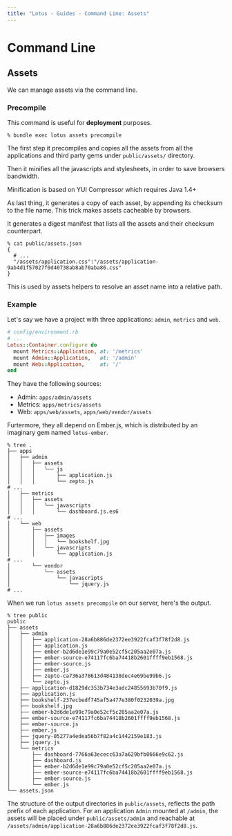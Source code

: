 ```yaml
---
title: "Lotus - Guides - Command Line: Assets"
---
```


# Command Line

## Assets

We can manage assets via the command line.

### Precompile

This command is useful for **deployment** purposes.

```shell
% bundle exec lotus assets precompile
```

The first step it precompiles and copies all the assets from all the applications and third party gems under `public/assets/` directory.

Then it minifies all the javascripts and stylesheets, in order to save browsers bandwidth.

<p class="warning">
  Minification is based on YUI Compressor which requires Java 1.4+
</p>

As last thing, it generates a copy of each asset, by appending its checksum to the file name.
This trick makes assets cacheable by browsers.

It generates a digest manifest that lists all the assets and their checksum counterpart.

```shell
% cat public/assets.json
{
  # ...
  "/assets/application.css":"/assets/application-9ab4d1f57027f0d40738ab8ab70aba86.css"
}
```

This is used by assets helpers to resolve an asset name into a relative path.

### Example

Let's say we have a project with three applications: `admin`, `metrics` and `web`.

```ruby
# config/environment.rb
# ...
Lotus::Container.configure do
  mount Metrics::Application, at: '/metrics'
  mount Admin::Application,   at: '/admin'
  mount Web::Application,     at: '/'
end
```

They have the following sources:

  * Admin: `apps/admin/assets`
  * Metrics: `apps/metrics/assets`
  * Web: `apps/web/assets`, `apps/web/vendor/assets`

Furtermore, they all depend on Ember.js, which is distributed by an imaginary gem named `lotus-ember`.

```shell
% tree .
├── apps
│   ├── admin
│   │   ├── assets
│   │   │   └── js
│   │   │       ├── application.js
│   │   │       └── zepto.js
# ...
│   ├── metrics
│   │   ├── assets
│   │   │   └── javascripts
│   │   │       └── dashboard.js.es6
# ...
│   └── web
│       ├── assets
│       │   ├── images
│       │   │   └── bookshelf.jpg
│       │   └── javascripts
│       │       └── application.js
# ...
│       └── vendor
│           └── assets
│               └── javascripts
│                   └── jquery.js
# ...
```

When we run `lotus assets precompile` on our server, here's the output.

```shell
% tree public
public
├── assets
│   ├── admin
│   │   ├── application-28a6b886de2372ee3922fcaf3f78f2d8.js
│   │   ├── application.js
│   │   ├── ember-b2d6de1e99c79a0e52cf5c205aa2e07a.js
│   │   ├── ember-source-e74117fc6ba74418b2601ffff9eb1568.js
│   │   ├── ember-source.js
│   │   ├── ember.js
│   │   ├── zepto-ca736a378613d484138dec4e69be99b6.js
│   │   └── zepto.js
│   ├── application-d1829dc353b734e3adc24855693b70f9.js
│   ├── application.js
│   ├── bookshelf-237ecbedf745af5a477e380f0232039a.jpg
│   ├── bookshelf.jpg
│   ├── ember-b2d6de1e99c79a0e52cf5c205aa2e07a.js
│   ├── ember-source-e74117fc6ba74418b2601ffff9eb1568.js
│   ├── ember-source.js
│   ├── ember.js
│   ├── jquery-05277a4edea56b7f82a4c1442159e183.js
│   ├── jquery.js
│   └── metrics
│       ├── dashboard-7766a63ececc63a7a629bfb0666e9c62.js
│       ├── dashboard.js
│       ├── ember-b2d6de1e99c79a0e52cf5c205aa2e07a.js
│       ├── ember-source-e74117fc6ba74418b2601ffff9eb1568.js
│       ├── ember-source.js
│       └── ember.js
└── assets.json
```

<p class="convention">
  The structure of the output directories in <code>public/assets</code>, reflects the path prefix of each application. For an application <code>Admin</code> mounted at <code>/admin</code>, the assets will be placed under <code>public/assets/admin</code> and reachable at <code>/assets/admin/application-28a6b886de2372ee3922fcaf3f78f2d8.js</code>.
</p>
